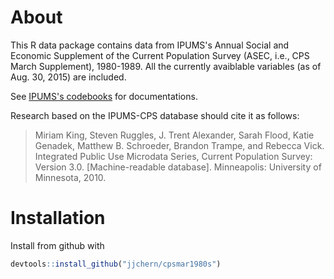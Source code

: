 About
=====

This R data package contains data from IPUMS's Annual Social and Economic Supplement of the Current Population Survey (ASEC, i.e., CPS March Supplement), 1980-1989. All the currently avaiblable variables (as of Aug. 30, 2015) are included.

See [IPUMS's codebooks](https://cps.ipums.org/cps/documentation.shtml) for documentations.

Research based on the IPUMS-CPS database should cite it as follows:

> Miriam King, Steven Ruggles, J. Trent Alexander, Sarah Flood, Katie Genadek, Matthew B. Schroeder, Brandon Trampe, and Rebecca Vick. Integrated Public Use Microdata Series, Current Population Survey: Version 3.0. [Machine-readable database]. Minneapolis: University of Minnesota, 2010.

Installation
============

Install from github with

``` r
devtools::install_github("jjchern/cpsmar1980s")
```
